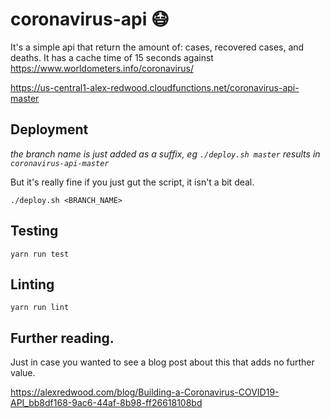 # coronavirus-api 😷

It's a simple api that return the amount of: cases, recovered cases, and deaths.
It has a cache time of 15 seconds against https://www.worldometers.info/coronavirus/

https://us-central1-alex-redwood.cloudfunctions.net/coronavirus-api-master

## Deployment
*the branch name is just added as a suffix, eg `./deploy.sh master` results in `coronavirus-api-master`*

But it's really fine if you just gut the script, it isn't a bit deal.

`./deploy.sh <BRANCH_NAME>`

## Testing
`yarn run test`

## Linting
`yarn run lint`

## Further reading.
Just in case you wanted to see a blog post about this that adds no further value.

https://alexredwood.com/blog/Building-a-Coronavirus-COVID19-API_bb8df168-9ac6-44af-8b98-ff26618108bd